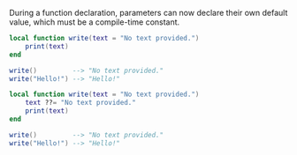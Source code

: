During a function declaration, parameters can now declare their own default value, which must be a compile-time constant.
```lua showLineNumbers title="Example Code"
local function write(text = "No text provided.")
	print(text)
end

write() 		--> "No text provided."
write("Hello!") --> "Hello!"
```
```lua showLineNumbers title="This code is semantically equal."
local function write(text = "No text provided.")
	text ??= "No text provided."
	print(text)
end

write() 		--> "No text provided."
write("Hello!") --> "Hello!"
```

